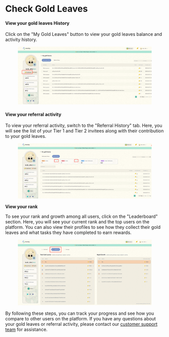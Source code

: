 # Check Gold Leaves

#### View your gold leaves History

Click on the "My Gold Leaves" button to view your gold leaves balance and activity history.

<figure><img src="../../.gitbook/assets/1685947365866.png" alt=""><figcaption></figcaption></figure>

#### View your referral activity

To view your referral activity, switch to the "Referral History" tab. Here, you will see the list of your Tier 1 and Tier 2 invitees along with their contribution to your gold leaves.

<figure><img src="../../.gitbook/assets/1685947556250.png" alt=""><figcaption></figcaption></figure>

**View your rank**

To see your rank and growth among all users, click on the "Leaderboard" section. Here, you will see your current rank and the top users on the platform. You can also view their profiles to see how they collect their gold leaves and what tasks they have completed to earn rewards.

<figure><img src="../../.gitbook/assets/1685950346036.png" alt=""><figcaption></figcaption></figure>

By following these steps, you can track your progress and see how you compare to other users on the platform. If you have any questions about your gold leaves or referral activity, please contact our [customer support team](../../help-center/community.md) for assistance.

